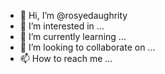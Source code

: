 - 👋 Hi, I’m @rosyedaughrity
- 👀 I’m interested in ...
- 🌱 I’m currently learning ...
- 💞️ I’m looking to collaborate on ...
- 📫 How to reach me ...

<!---
rosyedaughrity/rosyedaughrity is a ✨ special ✨ repository because its `README.md` (this file) appears on your GitHub profile.
You can click the Preview link to take a look at your changes.
--->
